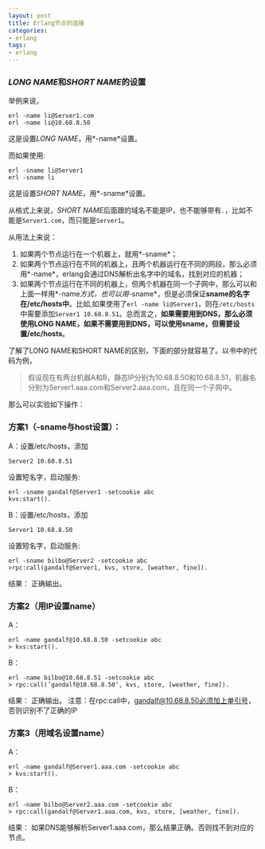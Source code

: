 ```yaml
---
layout: post
title: Erlang节点的连接
categories:
- erlang
tags:
- erlang
---
```

### *LONG NAME*和*SHORT NAME*的设置
举例来说，

```
erl -name li@Server1.com    
erl -name li@10.68.8.50
```
这是设置*LONG NAME*，用*-name*设置。

而如果使用:

```
erl -sname li@Server1
erl -sname li    
```
这是设置*SHORT NAME*，用*-sname*设置。

从格式上来说，*SHORT NAME*后面跟的域名不能是IP，也不能够带有```.```，比如不能是```Server1.com```，而只能是```Server1```。

从用法上来说：

1. 如果两个节点运行在一个机器上，就用*-sname*；
2. 如果两个节点运行在不同的机器上，且两个机器运行在不同的网段，那么必须用*-name*，erlang会通过DNS解析出名字中的域名，找到对应的机器；
3. 如果两个节点运行在不同的机器上，但两个机器在同一个子网中，那么可以和上面一样用*-name*方式，也可以用*-sname*，但是必须保证**sname的名字在/etc/hosts中**。比如,如果使用了```erl -name li@Server1```，则在```/etc/hosts```中需要添加```Server1 10.68.8.51```。总而言之，**如果需要用到DNS，那么必须使用LONG NAME，如果不需要用到DNS，可以使用sname，但需要设置/etc/hosts**。


了解了LONG NAME和SHORT NAME的区别，下面的部分就容易了。以书中的代码为例，

> 假设现在有两台机器A和B，静态IP分别为10.68.8.50和10.68.8.51，机器名分别为Server1.aaa.com和Server2.aaa.com，且在同一个子网中。

那么可以实验如下操作：


### 方案1（-sname与host设置）：
A：设置/etc/hosts，添加 

``` 
Server2 10.68.8.51
```
设置短名字，启动服务:

```
erl -sname gandalf@Server1 -setcookie abc
kvs:start().
```

B：设置/etc/hosts，添加 

```
Server1 10.68.8.50
```

设置短名字，启动服务:

```
erl -sname bilbo@Server2 -setcookie abc
>rpc:call(gandalf@Server1, kvs, store, [weather, fine]).
```

结果： 正确输出。

### 方案2（用IP设置name）
A：

```
erl -name gandalf@10.68.8.50 -setcookie abc
> kvs:start().
```

B：

```
erl -name bilbo@10.68.8.51 -setcookie abc
> rpc:call(’gandalf@10.68.8.50‘, kvs, store, [weather, fine]).
```

结果： 正确输出。
注意：在rpc:call中，gandalf@10.68.8.50必须加上单引号，否则识别不了正确的IP

### 方案3（用域名设置name）
A：

```
erl -name gandalf@Server1.aaa.com -setcookie abc
> kvs:start().
```

B：

```
erl -name bilbo@Server2.aaa.com -setcookie abc
> rpc:call(gandalf@Server1.aaa.com, kvs, store, [weather, fine]).
```

结果： 如果DNS能够解析Server1.aaa.com，那么结果正确。否则找不到对应的节点。
